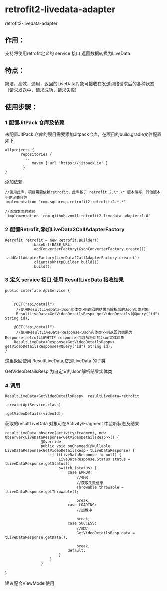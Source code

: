 # retrofit2-livedata-adapter
retrofit2-livedata-adapter
## 作用：
支持将使用retrofit定义的 service 接口 返回数据转换为LiveData
## 特点：
简洁，高效，通用，返回的LiveData对象可接收在发送网络请求后的各种状态（请求发送中，请求成功，请求失败)

## 使用步骤：
### 1.配置JitPack 仓库及依赖

未配置JitPack 仓库的项目需要添加Jitpack仓库，在项目的build.gradle文件配置如下
    
    allprojects {
           repositories {
            ...
                maven { url 'https://jitpack.io' }
            }
	}
	

添加依赖

    //使用此库，项目需要依赖retrofit，此库基于 retrofit 2.\*.\* 版本编写，其他版本不确定兼容性
    implementation "com.squareup.retrofit2:retrofit:2.*.*"
    
    //添加本库的依赖
     implementation 'com.github.zomll:retrofit2-livedata-adapter:1.0'
    
    
### 2.配置Retrofit,添加LiveData2CallAdapterFactory

    Retrofit retrofit = new Retrofit.Builder()
                .baseUrl(BASE_URL)
                .addConverterFactory(GsonConverterFactory.create())
                .addCallAdapterFactory(LiveData2CallAdapterFactory.create())
                .client(okhttpBuilder.build())
                .build();
                
### 3.定义 service 接口,使用 ResultLiveData 接收结果

    public interface ApiService {
    
        
        @GET("api/detail")
         //使用ResultLiveData<Json实体类>则返回的结果为解析后的Json实体对象
         ResultLiveData<GetVideoDetailsResp> getVideoDetails(@Query("id") String id);
     
        @GET("api/detail")
         //使用ResultLiveData<Response<Json实体类>>则返回的结果为Response(retrofit的HTTP response)包含解析后的Json实体对象
        ResultLiveData<Response<GetVideoDetailsResp>> getVideoDetailsResponse(@Query("id") String id);
    }
  这里返回使用 ResultLiveData,它是LiveData 的子类
  
  GetVideoDetailsResp 为自定义的Json解析结果实体类
  
### 4.调用

    ResultLiveData<GetVideoDetailsResp>  resultLiveData=retrofit
                                                            .create(ApiService.class)
                                                            .getVideoDetails(videoId);
 
获取的resultLiveData 对象可在Activity/Fragment 中监听状态及结果
  
    resultLiveData.observe(activity/fragment, new Observer<LiveDataResponse<GetVideoDetailsResp>>() {
                    @Override
                    public void onChanged(@Nullable LiveDataResponse<GetVideoDetailsResp> tLiveDataResponse) {
                        if (tLiveDataResponse != null) {
                            LiveDataResponse.Status status = tLiveDataResponse.getStatus();
                            switch (status) {
                                case ERROR:
                                    //失败
                                    //获取失败信息
                                    Throwable throwable = tLiveDataResponse.getThrowable();
                                     
                                    break;
                                case LOADING:
                                    //加载中
                                    
                                    break;
                                case SUCCESS:
                                    //成功
                                    GetVideoDetailsResp data = tLiveDataResponse.getData();
                                    
                                    break;
                                default:
                            }
                        }
                    }
   }

建议配合ViewModel使用